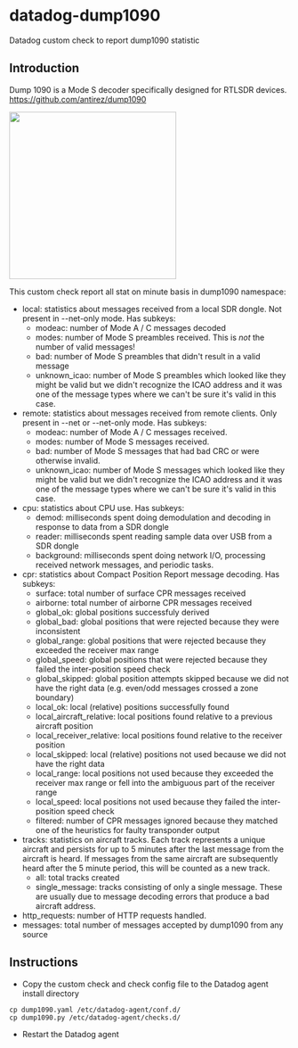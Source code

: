 # datadog-dump1090
Datadog custom check to report dump1090 statistic


## Introduction

Dump 1090 is a Mode S decoder specifically designed for RTLSDR devices.
https://github.com/antirez/dump1090

<img src="https://user-images.githubusercontent.com/28735879/204161783-7ca7ac86-4654-49bb-b74b-a40e641df49d.png" width="300">

This custom check report all stat on minute basis in dump1090 namespace: 

 * local: statistics about messages received from a local SDR dongle. Not present in --net-only mode. Has subkeys:
   * modeac: number of Mode A / C messages decoded
   * modes: number of Mode S preambles received. This is *not* the number of valid messages!
   * bad: number of Mode S preambles that didn't result in a valid message
   * unknown_icao: number of Mode S preambles which looked like they might be valid but we didn't recognize the ICAO address and it was one of the message types where we can't be sure it's valid in this case.
 * remote: statistics about messages received from remote clients. Only present in --net or --net-only mode. Has subkeys:
   * modeac: number of Mode A / C messages received.
   * modes: number of Mode S messages received.
   * bad: number of Mode S messages that had bad CRC or were otherwise invalid.
   * unknown_icao: number of Mode S messages which looked like they might be valid but we didn't recognize the ICAO address and it was one of the message types where we can't be sure it's valid in this case.
 * cpu: statistics about CPU use. Has subkeys:
   * demod: milliseconds spent doing demodulation and decoding in response to data from a SDR dongle
   * reader: milliseconds spent reading sample data over USB from a SDR dongle
   * background: milliseconds spent doing network I/O, processing received network messages, and periodic tasks.
 * cpr: statistics about Compact Position Report message decoding. Has subkeys:
   * surface: total number of surface CPR messages received
   * airborne: total number of airborne CPR messages received
   * global_ok: global positions successfuly derived
   * global_bad: global positions that were rejected because they were inconsistent
   * global_range: global positions that were rejected because they exceeded the receiver max range
   * global_speed: global positions that were rejected because they failed the inter-position speed check
   * global_skipped: global position attempts skipped because we did not have the right data (e.g. even/odd messages crossed a zone boundary)
   * local_ok: local (relative) positions successfully found
   * local_aircraft_relative: local positions found relative to a previous aircraft position
   * local_receiver_relative: local positions found relative to the receiver position
   * local_skipped: local (relative) positions not used because we did not have the right data
   * local_range: local positions not used because they exceeded the receiver max range or fell into the ambiguous part of the receiver range
   * local_speed: local positions not used because they failed the inter-position speed check
   * filtered: number of CPR messages ignored because they matched one of the heuristics for faulty transponder output
 * tracks: statistics on aircraft tracks. Each track represents a unique aircraft and persists for up to 5 minutes after the last message
   from the aircraft is heard. If messages from the same aircraft are subsequently heard after the 5 minute period, this will be counted
   as a new track.
   * all: total tracks created
   * single_message: tracks consisting of only a single message. These are usually due to message decoding errors that produce a bad aircraft address.
 * http_requests: number of HTTP requests handled.
 * messages: total number of messages accepted by dump1090 from any source

## Instructions

* Copy the custom check and check config file to the Datadog agent install directory
```
cp dump1090.yaml /etc/datadog-agent/conf.d/
cp dump1090.py /etc/datadog-agent/checks.d/
```

* Restart the Datadog agent
